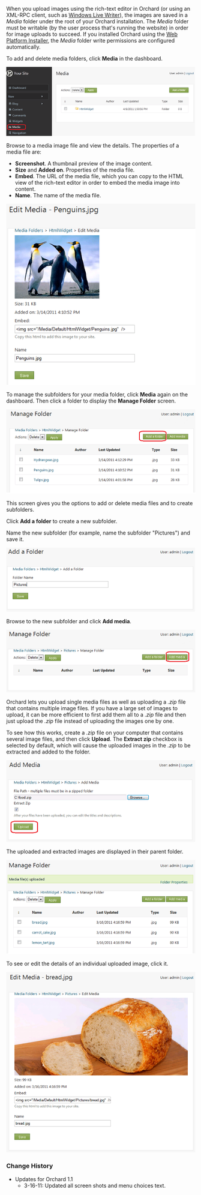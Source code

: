 
When you upload images using the rich-text editor in Orchard (or using an XML-RPC client, such as [Windows Live Writer](http://explore.live.com/windows-live-writer)), the images are saved in a _Media_ folder under the root of your Orchard installation. The _Media_ folder must be writable (by the user process that's running the website) in order for image uploads to succeed. If you installed Orchard using the [Web Platform Installer](http://www.microsoft.com/web/downloads/platform.aspx), the _Media_ folder write permissions are configured automatically.

To add and delete media folders, click **Media** in the dashboard. 

![](../Upload/screenshots_675/manage_media_675.png)

Browse to a media image file and view the details. The properties of a media file are:

* **Screenshot**. A thumbnail preview of the image content.
* **Size** and **Added on**. Properties of the media file.
* **Embed**. The URL of the media file, which you can copy to the HTML view of the rich-text editor in order to embed the media image into content.
* **Name**. The name of the media file.

![](../Upload/screenshots/edit_media_1.png)

To manage the subfolders for your media folder, click **Media** again on the dashboard. Then click a folder to display the **Manage Folder** screen. 

![](../Upload/screenshots_675/manage_media_folders_675.png)

This screen gives you the options to add or delete media files and to create subfolders.

Click **Add a folder** to create a new subfolder.

Name the new subfolder (for example, name the subfolder "Pictures") and save it.   

![](../Upload/screenshots_675/manage_folders_add_subfolder_675.png)

Browse to the new subfolder and click **Add media**.

![](../Upload/screenshots_675/add_media_1_675.png)

Orchard lets you upload single media files as well as uploading a _.zip_ file that contains multiple image files. If you have a large set of images to upload, it can be more efficient to first add them all to a _.zip_ file and then just upload the _.zip_ file instead of uploading the images one by one. 

To see how this works, create a _.zip_ file on your computer that contains several image files, and then click **Upload**. The **Extract zip** checkbox is selected by default, which will cause the uploaded images in the _.zip_ to be extracted and added to the folder.

![](../Upload/screenshots_675/upload_zip_media_675.png)

The uploaded and extracted images are displayed in their parent folder.

![](../Upload/screenshots_675/upload_zip_media_2_675.png)

To see or edit the details of an individual uploaded image, click it. 

![](../Upload/screenshots_675/upload_zip_media_3_675.png)

  
  

### Change History
* Updates for Orchard 1.1
    * 3-16-11: Updated all screen shots and menu choices text.
